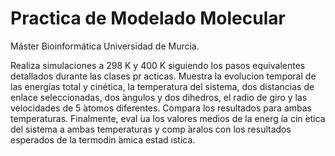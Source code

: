 # Practica de Modelado Molecular
Máster Bioinformática Universidad de Murcia.

Realiza simulaciones a 298 K y 400 K siguiendo los pasos equivalentes detallados durante las clases
pr acticas.
Muestra la evolucion temporal de las energías total y cinética, la temperatura del sistema, dos distancias de
enlace seleccionadas, dos  ́angulos y dos dihedros, el radio de giro y las velocidades de 5  ́atomos diferentes.
Compara los resultados para ambas temperaturas.
Finalmente, eval ́ua los valores medios de la energ ́ıa cin ́etica del sistema a ambas temperaturas y comp ́aralos
con los resultados esperados de la termodin ́amica estad ıstica.


